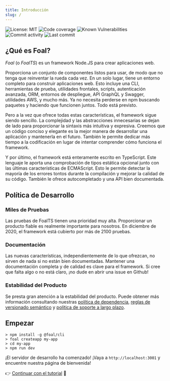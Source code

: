 ```yaml
---
title: Introducción
slug: /
---
```


![License: MIT](https://img.shields.io/badge/License-MIT-blue.svg)
![Code coverage](https://codecov.io/gh/FoalTS/foal/branch/master/graphs/badge.svg)
![Known Vulnerabilities](https://snyk.io/test/github/foalts/foal/badge.svg)
![Commit activity](https://img.shields.io/github/commit-activity/y/FoalTS/foal.svg)
![Last commit](https://img.shields.io/github/last-commit/FoalTS/foal.svg)

## ¿Qué es Foal?

*Foal* (o *FoalTS*) es un framework Node.JS para crear aplicaciones web.

Proporciona un conjunto de componentes listos para usar, de modo que no tenga que reinventar la rueda cada vez. En un solo lugar, tiene un entorno completo para construir aplicaciones web. Esto incluye una CLI, herramientas de prueba, utilidades frontales, scripts, autenticación avanzada, ORM, entornos de despliegue, API GraphQL y Swagger, utilidades AWS, y mucho más. Ya no necesita perderse en npm buscando paquetes y haciendo que funcionen juntos. Todo está previsto.

Pero a la vez que ofrece todas estas características, el framework sigue siendo sencillo. La complejidad y las abstracciones innecesarias se dejan de lado para proporcionar la sintaxis más intuitiva y expresiva. Creemos que un código conciso y elegante es la mejor manera de desarrollar una aplicación y mantenerla en el futuro. También le permite dedicar más tiempo a la codificación en lugar de intentar comprender cómo funciona el framework.

Y por último, el framework está enteramente escrito en TypeScript. Este lenguaje le aporta una comprobación de tipos estática opcional junto con las últimas características de ECMAScript. Esto le permite detectar la mayoría de los errores tontos durante la compilación y mejorar la calidad de su código. También le ofrece autocompletado y una API bien documentada.

## Política de Desarrollo

### Miles de Pruebas

Las pruebas de FoalTS tienen una prioridad muy alta. Proporcionar un producto fiable es realmente importante para nosotros. En diciembre de 2020, el framework está cubierto por más de 2100 pruebas.

### Documentación

Las nuevas características, independientemente de lo que ofrezcan, no sirven de nada si no están bien documentadas. Mantener una documentación completa y de calidad es clave para el framework. Si cree que falta algo o no está claro, ¡no dude en abrir una issue en Github!

### Estabilidad del Producto

Se presta gran atención a la estabilidad del producto. Puede obtener más información consultando nuestras [política de dependencia](https://github.com/FoalTS/foal/blob/master/.github/CONTRIBUTING.MD#dependency-policy), [reglas de versionado semántico](https://github.com/FoalTS/foal/blob/master/.github/CONTRIBUTING.MD#semantic-versioning) y [política de soporte a largo plazo](https://github.com/FoalTS/foal/blob/master/.github/CONTRIBUTING.MD#long-term-support-policy-and-schedule).

## Empezar

```
> npm install -g @foal/cli
> foal createapp my-app
> cd my-app
> npm run dev
```

¡El servidor de desarrollo ha comenzado! ¡Vaya a `http://localhost:3001` y encuentre nuestra página de bienvenida!

👉 [Continuar con el tutorial](./tutorials/simple-todo-list/1-installation) 🌱